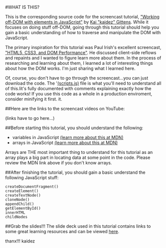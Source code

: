 #WHAT IS THIS?

This is the corresponding source code for the screencast tutorial, ["Working off-DOM with elements in JavaScript"](http://kaidez.com/javascript-off-dom/) by [Kai "kaidez" Gittens](http://twitter.com/kaidez). While it focuses on doing stuff off-DOM, going through this tutorial should help you gain a basic understanding of how to traverse and manipulate the DOM with JavaScript.

The primary inspiration for this tutorial was Paul Irish's excellent screencast, ["HTML5, CSS3, and DOM Performance"](http://www.youtube.com/watch?v=q_O9_C2ZjoA). He discussed client-side reflows and repaints and I wanted to figure learn more about them. In the process of researching and learning about them, I learned a lot of interesting things about how the DOM works. I'm just sharing what I learned here.

Of, course, you don't have to go through the screencast...you can just download the code. The '[(scripts.js)](https://github.com/kaidez/work-off-dom-tutorial/blob/master/js/scripts.js) file is what you'll need to understand all of this.Iit's fully documented with comments explaining exactly how the code works! If you use this code as a whole in a production enviroment, consider minifying it first.
it.

##Here are the links to the screencast videos on YouTube:

(links have to go here...)

##Before starting this tutorial, you should understand the following:

* variables in JavaScript [(learn more about this at MDN)](https://developer.mozilla.org/en-US/docs/JavaScript/Reference/Statements/var)
* arrays in JavaScript [(learn more about this at MDN)](https://developer.mozilla.org/en-US/docs/JavaScript/Reference/Global_Objects/Array)

Arrays are THE most important thing to understand for this tutorial as an array plays a big part in locating data at some point in the code. Please review the MDN link above if you don't know arrays.

##After finishing the tutorial, you should gain a basic understand the following JavaScript stuff:

    createDocumentFragment()
    createElement()
    createTextNode()
    cloneNode()
    appendChild()
    getElementById()
    innerHTML
    childNodes

##Grab the slides!!!
The slide deck used in this tutorial contains links to some great learning resources and can be viewed [here](http://slides.kaidez.com/work-off-dom/).

thanx!!!
kaidez